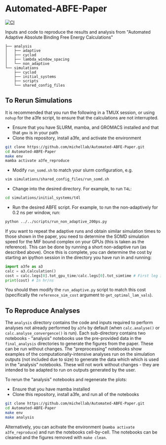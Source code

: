 # Automated-ABFE-Paper
[![CI](https://github.com/michellab/Automated-ABFE-Paper/actions/workflows/ci.yaml/badge.svg)](https://github.com/michellab/Automated-ABFE-Paper/actions/workflows/ci.yaml)

Inputs and code to reproduce the results and analysis from "Automated Adaptive Absolute Binding Free Energy Calculations"

```
├── analysis
│   ├── adaptive
│   ├── cyclod
│   ├── lambda_window_spacing
│   └── non_adaptive
└── simulations
    ├── cyclod
    ├── initial_systems
    ├── scripts
    └── shared_config_files
```

## To Rerun Simulations

It is recommended that you run the following in a TMUX session, or using `nohup` for the a3fe script, to ensure that the calculations are not interrupted.

- Ensure that you have SLURM, mamba, and GROMACS installed and that that `gmx` is in your path
- Clone this repository, install a3fe, and activate the environment
```bash
git clone https://github.com/michellab/Automated-ABFE-Paper.git
cd Automated-ABFE-Paper
make env
mamba activate a3fe_reproduce
```
- Modify `run_somd.sh` to match your slurm configuration, e.g.
```bash
vim simulations/shared_config_files/run_somd.sh
```
- Change into the desired directory. For example, to run `T4L`:
```bash
cd simulations/initial_systems/t4l
```
- Run the desired ABFE script. For example, to run the non-adaptively for 0.2 ns per window, run:
```bash
python ../../scripts/run_non_adaptive_200ps.py
```

If you want to repeat the adaptive runs and obtain similar simulation times to those shown in the paper, you need to determine the SOMD simulation speed for the MIF bound complex on your GPUs (this is taken as the reference). This can be done by running a short non-adaptive run (as described above). Once this is complete, you can determine the cost by starting an ipython session in the directory you have run in and running:
```python
import a3fe as a3
calc = a3.Calculation()
cost = calc.legs[0].tot_gpu_time/calc.legs[0].tot_simtime # First leg is the bound leg
print(cost) # In hr/ns
```
You should then modify the `run_adaptive.py` script to match this cost (specifically the `reference_sim_cost` argument to `get_optimal_lam_vals`).

## To Reproduce Analyses

The `analysis` directory contains the code and inputs required to perform analyses not already performed by `a3fe` by default (when `calc.analyse()` or `calc.analyse_convergence()` is run). Each sub-directory contains two notebooks - "analysis" notebooks use the pre-provided data in the `final_analysis` directories to generate the figures from the paper. These can be run without changes. The "preprocessing" notebooks show examples of the computationally-intensive analyses run on the simulation outputs (not included due to size) to generate the data which which is used in the "analysis" notebooks. These will not work without changes - they are intended to be adapted to run on outputs generated by the user.

To rerun the "analysis" notebooks and regenerate the plots:

- Ensure that you have mamba installed
- Clone this repository, install a3fe, and run all of the notebooks
```bash
git clone https://github.com/michellab/Automated-ABFE-Paper.git
cd Automated-ABFE-Paper
make env
make analysis
```

Alternatively, you can acitvate the environment (`mamba activate a3fe_reproduce`) and run the notebooks cell-by-cell. The notebooks can be cleaned and the figures removed with `make clean`. 

